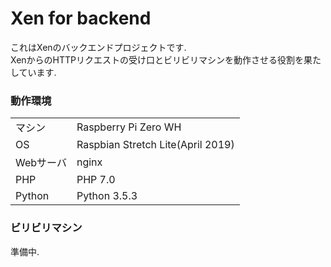 # Xen for backend
これはXenのバックエンドプロジェクトです.  
XenからのHTTPリクエストの受け口とビリビリマシンを動作させる役割を果たしています.

### 動作環境

|||
|:--|:--|
|マシン|Raspberry Pi Zero WH|
|OS|Raspbian Stretch Lite(April 2019)|
|Webサーバ|nginx|
|PHP|PHP 7.0|
|Python|Python 3.5.3|

### ビリビリマシン
準備中.
